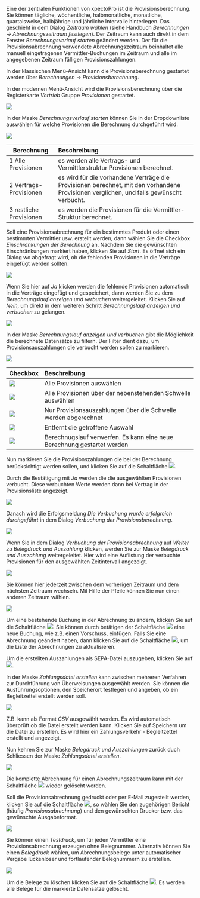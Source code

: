 Eine der zentralen Funktionen von xpectoPro ist die Provisionsberechnung. 
Sie können tägliche, wöchentliche, halbmonatliche, monatliche, quartalsweise, halbjährige und jährliche Intervalle hinterlegen. Das geschieht in dem Dialog *Zeitraum wählen* (siehe Handbuch *Berechnungen → Abrechnungszeitraum festlegen*). Der Zeitraum kann auch direkt in dem Fenster *Berechnungsverlauf starten* geändert werden.
Der für die Provisionsabrechnung verwendete Abrechnungszeitraum beinhaltet alle manuell eingetragenen Vermittler-Buchungen im Zeitraum und alle im angegebenen Zeitraum fälligen Provisionszahlungen. 

In der klassischen Menü-Ansicht kann die Provisionsberechnung gestartet werden über *Berechnungen → Provisionsberechnung*.

In der modernen Menü-Ansicht wird die Provisionsberechnung über die Registerkarte *Vertrieb* Gruppe *Provisionen* gestartet.

![](http://xpecto.github.io/docs/img/img_1461751530160.png)

In der Maske *Berechnungsverlauf starten* können Sie in der Dropdownliste auswählen für welche Provisionen die Berechnung durchgeführt wird.

![](http://xpecto.github.io/docs/img/img_1461751780442.png)


|  Berechnung           |    Beschreibung     |  
| ------------- |:-------------| 
| 1 Alle Provisionen      | es werden alle Vertrags- und Vermittlerstruktur Provisionen berechnet.| 
| 2 Vertrags-Provisionen    | es wird für die vorhandene Verträge die Provisionen berechnet, mit den vorhandene Provisionen verglichen, und falls gewünscht verbucht.| 
| 3 restliche Provisionen    | es werden die Provisionen für die Vermittler-Struktur berechnet. | 

Soll eine Provisionsabrechnung für ein bestimmtes Produkt oder einen bestimmten Vermittler usw. erstellt werden, dann wählen Sie die Checkbox *Einschränkungen der Berechnung* an. 
Nachdem Sie die gewünschten Einschränkungen markiert haben, klicken Sie auf *Start*.
Es öffnet sich ein Dialog wo abgefragt wird, ob die fehlenden Provisionen in die Verträge eingefügt werden sollten. 

![](http://xpecto.github.io/docs/img/img_1432632082918.png) 

Wenn Sie hier auf *Ja* klicken werden die fehlende Provisionen automatisch in die Verträge eingefügt und gespeichert, dann werden Sie zu dem *Berechnungslauf anzeigen und verbuchen* weitergeleitet.  Klicken Sie auf  *Nein*, um direkt in dem weiteren Schritt *Berechnungslauf anzeigen und verbuchen* zu gelangen.  

![](http://xpecto.github.io/docs/img/img_1461756428644.png)

In der Maske *Berechnungslauf anzeigen und verbuchen* gibt die Möglichkeit die berechnete Datensätze zu filtern. Der Filter dient  dazu, um Provisionsauszahlungen die verbucht werden sollen zu markieren. 

![](http://xpecto.github.io/docs/img/img_1440747927011.png)

|  Checkbox           |    Beschreibung     |  
| ------------- |:-------------| 
|   ![](http://xpecto.github.io/docs/img/img_1440753874370.png)  | Alle Provisionen auswählen| 
| ![](http://xpecto.github.io/docs/img/img_1440753891145.png)    | Alle Provisionen über der nebenstehenden Schwelle auswählen| 
|![](http://xpecto.github.io/docs/img/img_1440753923716.png)|Nur Provisionsauszahlungen über die Schwelle werden abgerechnet|
|![](http://xpecto.github.io/docs/img/img_1440753950213.png)|Entfernt die getroffene Auswahl|
|![](http://xpecto.github.io/docs/img/img_1440753976766.png)|Berechnugslauf verwerfen. Es kann eine neue Berechnung gestartet werden|

Nun markieren Sie die Provisionszahlungen die bei der Berechnung berücksichtigt werden sollen, und klicken Sie auf die Schaltfläche ![](http://xpecto.github.io/docs/img/img_1432632280997.png). 

Durch die Bestätigung mit *Ja* werden die die ausgewählten Provisionen verbucht. Diese verbuchten Werte werden dann bei Vertrag in der Provisionsliste angezeigt. 

![](http://xpecto.github.io/docs/img/img_1461756475178.png)

Danach wird die Erfolgsmeldung *Die Verbuchung wurde erfolgreich durchgeführt* in dem Dialog *Verbuchung der Provisionsberechnung.*

![](http://xpecto.github.io/docs/img/img_1461753606041.png)

Wenn Sie in dem Dialog *Verbuchung der Provisionsabrechnung* auf *Weiter zu Belegdruck und Auszahlung* klicken, werden Sie zur Maske *Belegdruck und Auszahlung* weitergeleitet. Hier wird eine Auflistung der verbuchte Provisionen für den ausgewählten Zeitintervall angezeigt.

![](http://xpecto.github.io/docs/img/img_1461759266502.png)

 Sie können hier jederzeit zwischen dem vorherigen Zeitraum und dem nächsten Zeitraum wechseln. Mit Hilfe der Pfeile können Sie nun einen anderen Zeitraum wählen.

![](http://xpecto.github.io/docs/img/img_1461757224272.png)

Um eine bestehende Buchung in der Abrechnung zu ändern, klicken Sie auf die Schaltfläche ![](http://xpecto.github.io/docs/img/img_1441095989354.png).  Sie können durch betätigen der Schaltfläche ![](http://xpecto.github.io/docs/img/img_1441100101421.png) eine neue Buchung, wie z.B. einen Vorschuss, einfügen.
Falls Sie eine Abrechnung geändert haben, dann klicken Sie auf die Schaltfläche ![](http://xpecto.github.io/docs/img/img_1441108231660.png), um die Liste der Abrechnungen zu aktualisieren.

Um die erstellten Auszahlungen als SEPA-Datei auszugeben, klicken Sie auf ![](http://xpecto.github.io/docs/img/img_1440751324468.png). 

In der Maske *Zahlungsdatei erstellen* kann zwischen mehreren Verfahren zur Durchführung von Überweisungen ausgewählt werden. Sie können die Ausführungsoptionen, den Speicherort festlegen und angeben, ob ein Begleitzettel erstellt werden soll.

![](http://xpecto.github.io/docs/img/img_1461758647572.png)

Z.B. kann als Format *CSV* ausgewählt werden. Es wird automatisch überprüft ob die Datei erstellt werden kann. Klicken Sie auf Speichern um die Datei zu erstellen. Es wird hier ein Zahlungsverkehr - Begleitzettel erstellt und angezeigt. 

Nun kehren Sie zur Maske *Belegdruck und Auszahlungen* zurück duch Schliessen der Maske *Zahlungsdatei erstellen*.

![](http://xpecto.github.io/docs/img/img_1461759310739.png)

Die komplette Abrechnung für einen Abrechnungszeitraum kann mit der Schaltfläche ![](http://xpecto.github.io/docs/img/img_1440751219341.png) wieder gelöscht werden.

Soll die Provisionsabrechnung gedruckt oder per E-Mail zugestellt werden, klicken Sie auf die Schaltfläche ![](http://xpecto.github.io/docs/img/img_1440751272141.png), so wählen Sie den zugehörigen Bericht (häufig *Provisionsabrechnung*) und den gewünschten Drucker bzw. das gewünschte Ausgabeformat. 

![](http://xpecto.github.io/docs/img/img_1461759452003.png)

Sie können einen *Testdruck*, um für jeden  Vermittler  eine Provisionsabrechnung erzeugen ohne Belegnummer. Alternativ können Sie einen *Belegdruck* wählen, um Abrechnungsbelege unter automatischer Vergabe lückenloser und fortlaufender Belegnummern zu erstellen. 

![](http://xpecto.github.io/docs/img/img_1461759529178.png)

Um die Belege zu löschen klicken Sie auf die Schaltfläche ![](http://xpecto.github.io/docs/img/img_1441103301118.png). Es werden alle Belege für die markierte Datensätze gelöscht.
